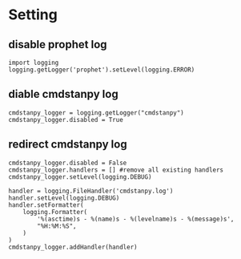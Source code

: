 # Setting

## disable prophet log
```
import logging
logging.getLogger('prophet').setLevel(logging.ERROR)
```

## diable cmdstanpy log
```
cmdstanpy_logger = logging.getLogger("cmdstanpy")
cmdstanpy_logger.disabled = True
```

## redirect cmdstanpy log
```
cmdstanpy_logger.disabled = False
cmdstanpy_logger.handlers = [] #remove all existing handlers
cmdstanpy_logger.setLevel(logging.DEBUG)

handler = logging.FileHandler('cmdstanpy.log')
handler.setLevel(logging.DEBUG)
handler.setFormatter(
    logging.Formatter(
        '%(asctime)s - %(name)s - %(levelname)s - %(message)s',
        "%H:%M:%S",
    )
)
cmdstanpy_logger.addHandler(handler)
```
